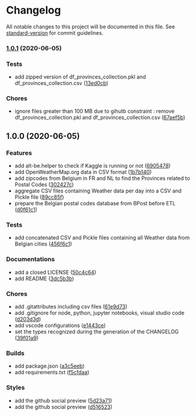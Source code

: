 # Changelog

All notable changes to this project will be documented in this file. See [standard-version](https://github.com/conventional-changelog/standard-version) for commit guidelines.

### [1.0.1](https://github.com/ALT-F1/OpenWeatherMap/compare/v1.0.0...v1.0.1) (2020-06-05)


### Tests

* add zipped version of df_provinces_collection.pkl and df_provinces_collection.csv ([13ed0cb](https://github.com/ALT-F1/OpenWeatherMap/commit/13ed0cb44aec8b4c81a04bafedebaa2c6d9c05d8))


### Chores

* ignore files greater than 100 MB due to gihutb constraint : remove df_provinces_collection.pkl and df_provinces_collection.csv ([67aef5b](https://github.com/ALT-F1/OpenWeatherMap/commit/67aef5ba1e0ded5e52acc644d86c70cda652ad18))

## 1.0.0 (2020-06-05)


### Features

* add alt-be.helper to check if Kaggle is running or not ([6905478](https://github.com/ALT-F1/OpenWeatherMap/commit/690547878b67877c8cf0dade202bc8b3583e8418))
* add OpenWeatherMap.org data in CSV format ([1b7b140](https://github.com/ALT-F1/OpenWeatherMap/commit/1b7b140ea242f77668fa879a9bdc6c99cbbaadc1))
* add zipcodes from Belgium in FR and NL to find the Provinces related to Postal Codes ([302427c](https://github.com/ALT-F1/OpenWeatherMap/commit/302427c4961702153c968157fd4e599834d13198))
* aggregate CSV files containing Weather data per day into a CSV and Pickle file ([89cc85f](https://github.com/ALT-F1/OpenWeatherMap/commit/89cc85fb3ad8be1dae81416d49e5699ef83f5f74))
* prepare the Belgian postal codes database from BPost before ETL ([d0f61c1](https://github.com/ALT-F1/OpenWeatherMap/commit/d0f61c1629f5a9f2679ffcfcd28cf0de1e4dbbea))


### Tests

* add concatenated CSV and Pickle files containing all Weather data from Belgian cities ([456f6c1](https://github.com/ALT-F1/OpenWeatherMap/commit/456f6c1dcbc2360582360e11777f83149e41400f))


### Documentations

* add a closed LICENSE ([50c4c64](https://github.com/ALT-F1/OpenWeatherMap/commit/50c4c64367fb07d172e845ff2405cc929bcd4893))
* add README ([3dc5b3b](https://github.com/ALT-F1/OpenWeatherMap/commit/3dc5b3b4ba48f0b2000144789fabc190859708f2))


### Chores

* add .gitattributes including csv files ([61e9d73](https://github.com/ALT-F1/OpenWeatherMap/commit/61e9d73a7e11f955e0d19cca6c6492433dc7bf4d))
* add .gitignore for node, python, jupyter notebooks, visual studio code ([d203d3d](https://github.com/ALT-F1/OpenWeatherMap/commit/d203d3d8a6a9f8a522c346a0f3328b9528a521b2))
* add vscode configurations ([e1443ce](https://github.com/ALT-F1/OpenWeatherMap/commit/e1443ce5d6383de7ccd692a685aa0a76296d122e))
* set the types recognized during the generation of the CHANGELOG ([39f01a9](https://github.com/ALT-F1/OpenWeatherMap/commit/39f01a90543c1a49fa0dd9f13e92b8c6b86284aa))


### Builds

* add package.json ([a3c5eeb](https://github.com/ALT-F1/OpenWeatherMap/commit/a3c5eeb64c17b8b44b4ff95d3d3e71f85ba9e673))
* add requirements.txt ([f5cfdaa](https://github.com/ALT-F1/OpenWeatherMap/commit/f5cfdaafe72c81142c6548b3ca0a50c40e733ac7))


### Styles

* add the github social preview ([5d23a71](https://github.com/ALT-F1/OpenWeatherMap/commit/5d23a717803d95f2e4d172b5de7ee4e87ecf9061))
* add the github social preview ([d516523](https://github.com/ALT-F1/OpenWeatherMap/commit/d516523843154e845cd16190d30690ffff3847fd))
